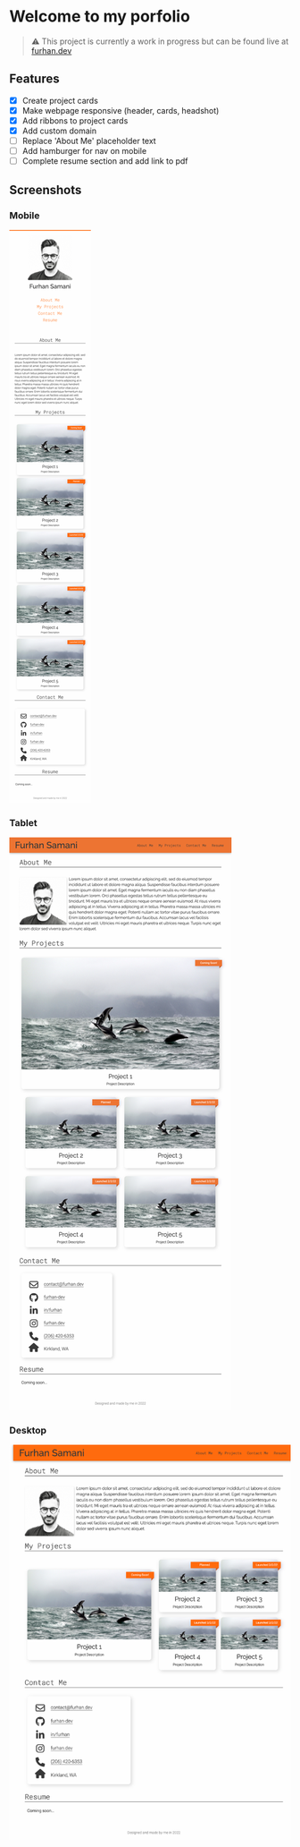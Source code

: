 # Welcome to my porfolio

> :warning:  This project is currently a work in progress but can be found live at [furhan.dev](https://furhan.dev) 

## Features
- [x] Create project cards 
- [x] Make webpage responsive (header, cards, headshot)
- [x] Add ribbons to project cards
- [x] Add custom domain
- [ ] Replace 'About Me' placeholder text
- [ ] Add hamburger for nav on mobile
- [ ] Complete resume section and add link to pdf

## Screenshots
### Mobile
![Mobile screenshot](./assets/img/portfolio-screenshot-mobile.png?raw=true "Mobile screenshot")
### Tablet 
![Tablet screenshot](./assets/img/portfolio-screenshot-tablet.png?raw=true "Tablet screenshot")
### Desktop 
![Desktop screenshot](./assets/img/portfolio-screenshot-desktop.png?raw=true "Desktop screenshot")